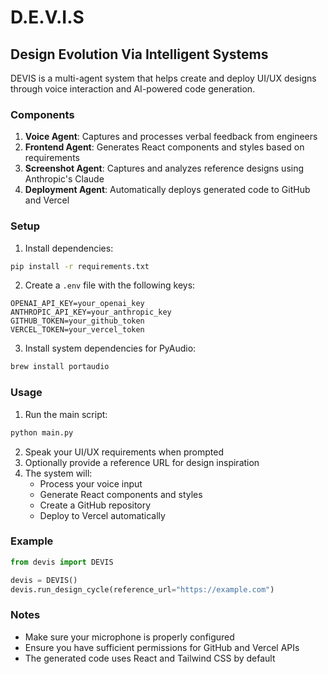 # D.E.V.I.S
## Design Evolution Via Intelligent Systems

DEVIS is a multi-agent system that helps create and deploy UI/UX designs through voice interaction and AI-powered code generation.

### Components

1. **Voice Agent**: Captures and processes verbal feedback from engineers
2. **Frontend Agent**: Generates React components and styles based on requirements
3. **Screenshot Agent**: Captures and analyzes reference designs using Anthropic's Claude
4. **Deployment Agent**: Automatically deploys generated code to GitHub and Vercel

### Setup

1. Install dependencies:
```bash
pip install -r requirements.txt
```

2. Create a `.env` file with the following keys:
```
OPENAI_API_KEY=your_openai_key
ANTHROPIC_API_KEY=your_anthropic_key
GITHUB_TOKEN=your_github_token
VERCEL_TOKEN=your_vercel_token
```

3. Install system dependencies for PyAudio:
```bash
brew install portaudio
```

### Usage

1. Run the main script:
```bash
python main.py
```

2. Speak your UI/UX requirements when prompted
3. Optionally provide a reference URL for design inspiration
4. The system will:
   - Process your voice input
   - Generate React components and styles
   - Create a GitHub repository
   - Deploy to Vercel automatically

### Example

```python
from devis import DEVIS

devis = DEVIS()
devis.run_design_cycle(reference_url="https://example.com")
```

### Notes

- Make sure your microphone is properly configured
- Ensure you have sufficient permissions for GitHub and Vercel APIs
- The generated code uses React and Tailwind CSS by default